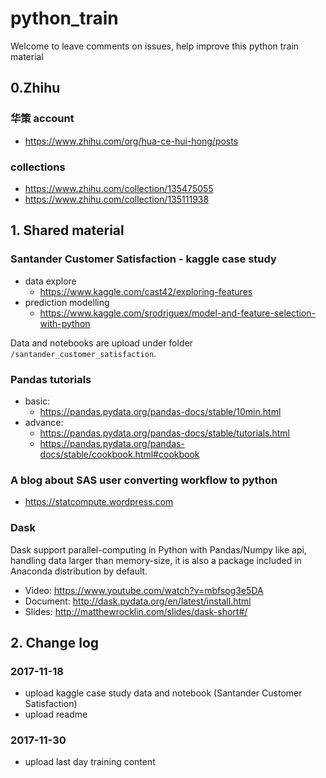 # python_train

Welcome to leave comments on issues, help improve this python train material

## 0.Zhihu

### 华策 account
- https://www.zhihu.com/org/hua-ce-hui-hong/posts

### collections
- https://www.zhihu.com/collection/135475055
- https://www.zhihu.com/collection/135111938


## 1. Shared material
### Santander Customer Satisfaction - kaggle case study

- data explore
  - https://www.kaggle.com/cast42/exploring-features
- prediction modelling
  - https://www.kaggle.com/srodriguex/model-and-feature-selection-with-python

Data and notebooks are upload under folder `/santander_customer_satisfaction`.

### Pandas tutorials
- basic:
  - https://pandas.pydata.org/pandas-docs/stable/10min.html
- advance:
  - https://pandas.pydata.org/pandas-docs/stable/tutorials.html
  - https://pandas.pydata.org/pandas-docs/stable/cookbook.html#cookbook

### A blog about SAS user converting workflow to python
- https://statcompute.wordpress.com

### Dask

Dask support parallel-computing in Python with Pandas/Numpy like api, handling data larger than memory-size, it is also a package included in Anaconda distribution by default.

- Video: https://www.youtube.com/watch?v=mbfsog3e5DA
- Document: http://dask.pydata.org/en/latest/install.html
- Slides: http://matthewrocklin.com/slides/dask-short#/

## 2. Change log

### 2017-11-18
- upload kaggle case study data and notebook (Santander Customer Satisfaction)
- upload readme

### 2017-11-30

- upload last day training content
